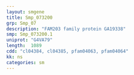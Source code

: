 ```yaml
---
layout: smgene
title: Smp_073200
grp: Smp_07
description: "FAM203 family protein GA19338"
smp: Smp_073200.1
uniprot: "G4VA79"
length:  1089
cdd: "cl04384, cl04385, pfam04063, pfam04064"
kk: ns
categories: sm
---
```

